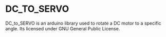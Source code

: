 # DC_TO_SERVO
DC_to_SERVO is an arduino library used to rotate a DC motor to a specific angle. Its licensed under GNU General Public License. 
